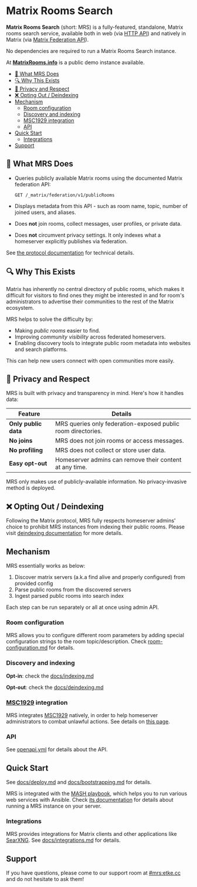 <!--
SPDX-FileCopyrightText: 2023 - 2025 Nikita Chernyi
SPDX-FileCopyrightText: 2025 Suguru Hirahara

SPDX-License-Identifier: AGPL-3.0-or-later
-->

# Matrix Rooms Search

**Matrix Rooms Search** (short: MRS) is a fully-featured, standalone, Matrix rooms search service, available both in web (via [HTTP API](./openapi.yml)) and natively in Matrix (via [Matrix Federation API](./docs/integrations.md)).

No dependencies are required to run a Matrix Rooms Search instance.

At **[MatrixRooms.info](https://matrixrooms.info)** is a public demo instance available.

<!-- vim-markdown-toc GFM -->

* [📌 What MRS Does](#-what-mrs-does)
* [🔍 Why This Exists](#-why-this-exists)
* [🔐 Privacy and Respect](#-privacy-and-respect)
* [❌ Opting Out / Deindexing](#-opting-out--deindexing)
* [Mechanism](#mechanism)
    * [Room configuration](#room-configuration)
    * [Discovery and indexing](#discovery-and-indexing)
    * [MSC1929 integration](#msc1929-integration)
    * [API](#api)
* [Quick Start](#quick-start)
    * [Integrations](#integrations)
* [Support](#support)

<!-- vim-markdown-toc -->

## 📌 What MRS Does

* Queries publicly available Matrix rooms using the documented Matrix federation API:

  ```
  GET /_matrix/federation/v1/publicRooms
  ```
* Displays metadata from this API - such as room name, topic, number of joined users, and aliases.
* Does **not** join rooms, collect messages, user profiles, or private data.
* Does **not** circumvent privacy settings. It only indexes what a homeserver explicitly publishes via federation.

See [the protocol documentation](https://spec.matrix.org/latest/server-server-api/#get_matrixfederationv1publicrooms) for technical details.

## 🔍 Why This Exists

Matrix has inherently no central directory of public rooms, which makes it difficult for visitors to find ones they might be interested in and for room's administrators to advertise their communities to the rest of the Matrix ecosystem.

MRS helps to solve the difficulty by:

* Making *public rooms* easier to find.
* Improving *community visibility* across federated homeservers.
* Enabling discovery tools to integrate public room metadata into websites and search platforms.

This can help new users connect with open communities more easily.

## 🔐 Privacy and Respect

MRS is built with privacy and transparency in mind. Here's how it handles data:

| Feature              | Details                                                          |
| -------------------- | ---------------------------------------------------------------- |
| **Only public data** | MRS queries only federation-exposed public room directories.     |
| **No joins**         | MRS does not join rooms or access messages.                      |
| **No profiling**     | MRS does not collect or store user data.                         |
| **Easy opt-out**     | Homeserver admins can remove their content at any time.          |

MRS only makes use of publicly-available information. No privacy-invasive method is deployed.

## ❌ Opting Out / Deindexing

Following the Matrix protocol, MRS fully respects homeserver admins' choice to prohibit MRS instances from indexing their public rooms. Please visit [deindexing documentation](./docs/deindexing.md) for more details.

## Mechanism

MRS essentially works as below:

1. Discover matrix servers (a.k.a find alive and properly configured) from provided config
2. Parse public rooms from the discovered servers
3. Ingest parsed public rooms into search index

Each step can be run separately or all at once using admin API.

### Room configuration

MRS allows you to configure different room parameters by adding special configuration strings to the room topic/description. Check [room-configuration.md](./docs/room-configuration.md) for details.

### Discovery and indexing

**Opt-in**: check the [docs/indexing.md](./docs/indexing.md)

**Opt-out**: check the [docs/deindexing.md](./docs/deindexing.md)

### [MSC1929](https://github.com/matrix-org/matrix-spec-proposals/pull/1929) integration

MRS integrates [MSC1929](https://github.com/matrix-org/matrix-spec-proposals/pull/1929) natively, in order to help homeserver administrators to combat unlawful actions. See details on [this page](./msc1929.md).

### API

See [openapi.yml](./openapi.yml) for details about the API.

## Quick Start

See [docs/deploy.md](./docs/deploy.md) and [docs/bootstrapping.md](./docs/bootstrapping.md) for details.

MRS is integrated with the [MASH playbook](https://github.com/mother-of-all-self-hosting/mash-playbook/), which helps you to run various web services with Ansible. Check [its documentation](https://github.com/mother-of-all-self-hosting/mash-playbook/blob/main/docs/services/mrs.md) for details about running a MRS instance on your server.

### Integrations

MRS provides integrations for Matrix clients and other applications like [SearXNG](https://docs.searxng.org). See [docs/integrations.md](./docs/integrations.md) for details.

## Support

If you have questions, please come to our support room at [#mrs:etke.cc](https://matrix.to/#/#mrs:etke.cc) and do not hesitate to ask them!
